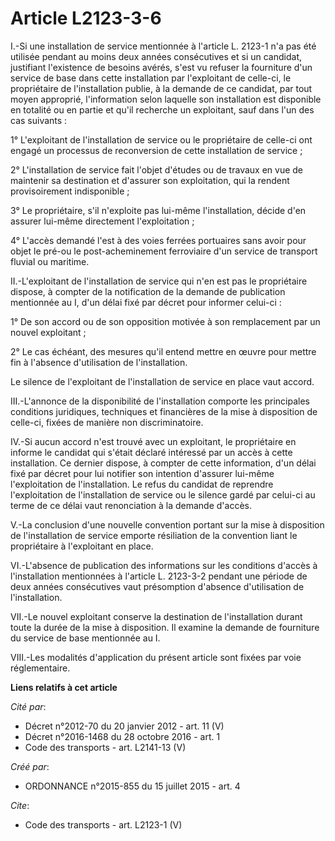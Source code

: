 # Article L2123-3-6

I.-Si une installation de service mentionnée à l'article L. 2123-1 n'a pas été utilisée pendant au moins deux années
consécutives et si un candidat, justifiant l'existence de besoins avérés, s'est vu refuser la fourniture d'un service de base
dans cette installation par l'exploitant de celle-ci, le propriétaire de l'installation publie, à la demande de ce candidat,
par tout moyen approprié, l'information selon laquelle son installation est disponible en totalité ou en partie et qu'il
recherche un exploitant, sauf dans l'un des cas suivants : 

1° L'exploitant de l'installation de service ou le propriétaire de celle-ci ont engagé un processus de reconversion de cette
installation de service ; 

2° L'installation de service fait l'objet d'études ou de travaux en vue de maintenir sa destination et d'assurer son
exploitation, qui la rendent provisoirement indisponible ; 

3° Le propriétaire, s'il n'exploite pas lui-même l'installation, décide d'en assurer lui-même directement l'exploitation ; 

4° L'accès demandé l'est à des voies ferrées portuaires sans avoir pour objet le pré-ou le post-acheminement ferroviaire d'un
service de transport fluvial ou maritime. 

II.-L'exploitant de l'installation de service qui n'en est pas le propriétaire dispose, à compter de la notification de la
demande de publication mentionnée au I, d'un délai fixé par décret pour informer celui-ci : 

1° De son accord ou de son opposition motivée à son remplacement par un nouvel exploitant ; 

2° Le cas échéant, des mesures qu'il entend mettre en œuvre pour mettre fin à l'absence d'utilisation de l'installation. 

Le silence de l'exploitant de l'installation de service en place vaut accord. 

III.-L'annonce de la disponibilité de l'installation comporte les principales conditions juridiques, techniques et
financières de la mise à disposition de celle-ci, fixées de manière non discriminatoire. 

IV.-Si aucun accord n'est trouvé avec un exploitant, le propriétaire en informe le candidat qui s'était déclaré intéressé par
un accès à cette installation. Ce dernier dispose, à compter de cette information, d'un délai fixé par décret pour lui
notifier son intention d'assurer lui-même l'exploitation de l'installation. Le refus du candidat de reprendre l'exploitation
de l'installation de service ou le silence gardé par celui-ci au terme de ce délai vaut renonciation à la demande d'accès. 

V.-La conclusion d'une nouvelle convention portant sur la mise à disposition de l'installation de service emporte résiliation
de la convention liant le propriétaire à l'exploitant en place. 

VI.-L'absence de publication des informations sur les conditions d'accès à l'installation mentionnées à l'article L. 2123-3-2
pendant une période de deux années consécutives vaut présomption d'absence d'utilisation de l'installation. 

VII.-Le nouvel exploitant conserve la destination de l'installation durant toute la durée de la mise à disposition. Il
examine la demande de fourniture du service de base mentionnée au I. 

VIII.-Les modalités d'application du présent article sont fixées par voie réglementaire.

**Liens relatifs à cet article**

_Cité par_:

  - Décret n°2012-70 du 20 janvier 2012 - art. 11 (V)
  - Décret n°2016-1468 du 28 octobre 2016 - art. 1
  - Code des transports - art. L2141-13 (V)

_Créé par_:

  - ORDONNANCE n°2015-855 du 15 juillet 2015 - art. 4

_Cite_:

  - Code des transports - art. L2123-1 (V)
